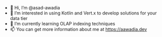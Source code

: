 - 👋 Hi, I’m @asad-awadia
- 👀 I’m interested in using Kotlin and Vert.x to develop solutions for your data tier
- 🌱 I’m currently learning OLAP indexing techniques
- 📫 You can get more information about me at https://aawadia.dev

<!---
asad-awadia/asad-awadia is a ✨ special ✨ repository because its `README.md` (this file) appears on your GitHub profile.
You can click the Preview link to take a look at your changes.
--->
